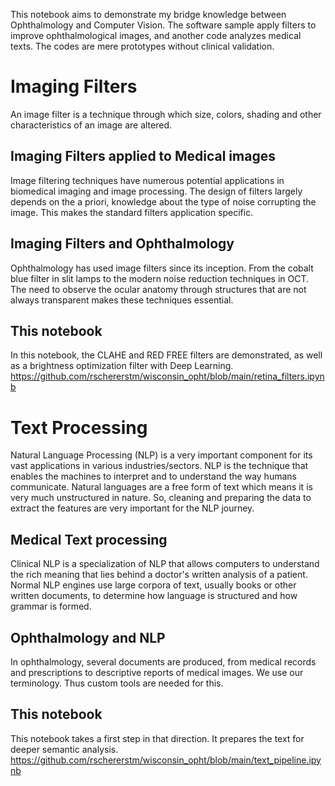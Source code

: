This notebook aims to demonstrate my bridge knowledge between Ophthalmology and Computer Vision.  The software sample apply filters to improve ophthalmological images, and another code analyzes medical texts. The codes are mere prototypes without clinical validation.

# Imaging Filters
An image filter is a technique through which size, colors, shading and other characteristics of an image are altered.

## Imaging Filters applied to Medical images
Image filtering techniques have numerous potential applications in biomedical imaging and image processing. The design of filters largely depends on the a priori, knowledge about the type of noise corrupting the image. This makes the standard filters application specific.

## Imaging Filters and Ophthalmology
Ophthalmology has used image filters since its inception.
From the cobalt blue filter in slit lamps to the modern noise reduction techniques in OCT.
The need to observe the ocular anatomy through structures that are not always transparent makes these techniques essential.

## This notebook
In this notebook, the CLAHE and RED FREE filters are demonstrated, as well as a brightness optimization filter with Deep Learning.
https://github.com/rschererstm/wisconsin_opht/blob/main/retina_filters.ipynb



# Text Processing
Natural Language Processing (NLP) is a very important component for its vast applications in various industries/sectors. NLP is the technique that enables the machines to interpret and to understand the way humans communicate.
Natural languages are a free form of text which means it is very much unstructured in nature. So, cleaning and preparing the data to extract the features are very important for the NLP journey.

## Medical Text processing
Clinical NLP is a specialization of NLP that allows computers to understand the rich meaning that lies behind a doctor's written analysis of a patient. Normal NLP engines use large corpora of text, usually books or other written documents, to determine how language is structured and how grammar is formed.

## Ophthalmology and NLP
In ophthalmology, several documents are produced, from medical records and prescriptions to descriptive reports of medical images. We use our terminology.
Thus custom tools are needed for this.

## This notebook
This notebook takes a first step in that direction. It prepares the text for deeper semantic analysis.
https://github.com/rschererstm/wisconsin_opht/blob/main/text_pipeline.ipynb
